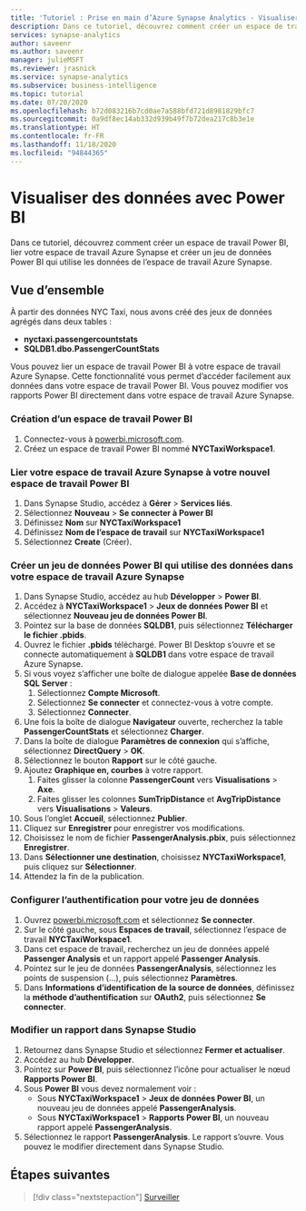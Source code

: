 ```yaml
---
title: 'Tutoriel : Prise en main d’Azure Synapse Analytics - Visualiser des données d’espace de travail avec Power BI'
description: Dans ce tutoriel, découvrez comment créer un espace de travail Power BI, lier votre espace de travail Azure Synapse et créer un jeu de données Power BI qui utilise les données de l’espace de travail Azure Synapse.
services: synapse-analytics
author: saveenr
ms.author: saveenr
manager: julieMSFT
ms.reviewer: jrasnick
ms.service: synapse-analytics
ms.subservice: business-intelligence
ms.topic: tutorial
ms.date: 07/20/2020
ms.openlocfilehash: b72d083216b7cd0ae7a588bfd721d8981829bfc7
ms.sourcegitcommit: 0a9df8ec14ab332d939b49f7b72dea217c8b3e1e
ms.translationtype: HT
ms.contentlocale: fr-FR
ms.lasthandoff: 11/18/2020
ms.locfileid: "94844365"
---
```

# <a name="visualize-data-with-power-bi"></a>Visualiser des données avec Power BI

Dans ce tutoriel, découvrez comment créer un espace de travail Power BI, lier votre espace de travail Azure Synapse et créer un jeu de données Power BI qui utilise les données de l’espace de travail Azure Synapse. 

## <a name="overview"></a>Vue d’ensemble

À partir des données NYC Taxi, nous avons créé des jeux de données agrégés dans deux tables :
- **nyctaxi.passengercountstats**
- **SQLDB1.dbo.PassengerCountStats**

Vous pouvez lier un espace de travail Power BI à votre espace de travail Azure Synapse. Cette fonctionnalité vous permet d’accéder facilement aux données dans votre espace de travail Power BI. Vous pouvez modifier vos rapports Power BI directement dans votre espace de travail Azure Synapse.

### <a name="create-a-power-bi-workspace"></a>Création d’un espace de travail Power BI

1. Connectez-vous à [powerbi.microsoft.com](https://powerbi.microsoft.com/).
1. Créez un espace de travail Power BI nommé **NYCTaxiWorkspace1**.

### <a name="link-your-azure-synapse-workspace-to-your-new-power-bi-workspace"></a>Lier votre espace de travail Azure Synapse à votre nouvel espace de travail Power BI

1. Dans Synapse Studio, accédez à **Gérer** > **Services liés**.
1. Sélectionnez **Nouveau** > **Se connecter à Power BI**
1. Définissez **Nom** sur **NYCTaxiWorkspace1**
1. Définissez **Nom de l’espace de travail** sur **NYCTaxiWorkspace1**
1. Sélectionnez **Create** (Créer).

### <a name="create-a-power-bi-dataset-that-uses-data-in-your-azure-synapse-workspace"></a>Créer un jeu de données Power BI qui utilise des données dans votre espace de travail Azure Synapse

1. Dans Synapse Studio, accédez au hub **Développer** > **Power BI**.
1. Accédez à **NYCTaxiWorkspace1** > **Jeux de données Power BI** et sélectionnez **Nouveau jeu de données Power BI**.
1. Pointez sur la base de données **SQLDB1**, puis sélectionnez **Télécharger le fichier .pbids**.
1. Ouvrez le fichier **.pbids** téléchargé. Power BI Desktop s’ouvre et se connecte automatiquement à **SQLDB1** dans votre espace de travail Azure Synapse.
1. Si vous voyez s’afficher une boîte de dialogue appelée **Base de données SQL Server** :
    1. Sélectionnez **Compte Microsoft**.
    1. Sélectionnez **Se connecter** et connectez-vous à votre compte.
    1. Sélectionnez **Connecter**.
1. Une fois la boîte de dialogue **Navigateur** ouverte, recherchez la table **PassengerCountStats** et sélectionnez **Charger**.
1. Dans la boîte de dialogue **Paramètres de connexion** qui s’affiche, sélectionnez **DirectQuery** > **OK**.
1. Sélectionnez le bouton **Rapport** sur le côté gauche.
1. Ajoutez **Graphique en, courbes** à votre rapport.
    1. Faites glisser la colonne **PassengerCount** vers **Visualisations** > **Axe**.
    1. Faites glisser les colonnes **SumTripDistance** et **AvgTripDistance** vers **Visualisations** > **Valeurs**.
1. Sous l’onglet **Accueil**, sélectionnez **Publier**.
1. Cliquez sur **Enregistrer** pour enregistrer vos modifications.
1. Choisissez le nom de fichier **PassengerAnalysis.pbix**, puis sélectionnez **Enregistrer**.
1. Dans **Sélectionner une destination**, choisissez **NYCTaxiWorkspace1**, puis cliquez sur **Sélectionner**.
1. Attendez la fin de la publication.

### <a name="configure-authentication-for-your-dataset"></a>Configurer l’authentification pour votre jeu de données

1. Ouvrez [powerbi.microsoft.com](https://powerbi.microsoft.com/) et sélectionnez **Se connecter**.
1. Sur le côté gauche, sous **Espaces de travail**, sélectionnez l’espace de travail **NYCTaxiWorkspace1**.
1. Dans cet espace de travail, recherchez un jeu de données appelé **Passenger Analysis** et un rapport appelé **Passenger Analysis**.
1. Pointez sur le jeu de données **PassengerAnalysis**, sélectionnez les points de suspension (...), puis sélectionnez **Paramètres**.
1. Dans **Informations d’identification de la source de données**, définissez la **méthode d’authentification** sur **OAuth2**, puis sélectionnez **Se connecter**.

### <a name="edit-a-report-in-synapse-studio"></a>Modifier un rapport dans Synapse Studio

1. Retournez dans Synapse Studio et sélectionnez **Fermer et actualiser**.
1. Accédez au hub **Développer**.
1. Pointez sur **Power BI**, puis sélectionnez l’icône pour actualiser le nœud **Rapports Power BI**.
1. Sous **Power BI** vous devez normalement voir :
    * Sous **NYCTaxiWorkspace1** > **Jeux de données Power BI**, un nouveau jeu de données appelé **PassengerAnalysis**.
    * Sous **NYCTaxiWorkspace1** > **Rapports Power BI**, un nouveau rapport appelé **PassengerAnalysis**.
1. Sélectionnez le rapport **PassengerAnalysis**. Le rapport s’ouvre. Vous pouvez le modifier directement dans Synapse Studio.



## <a name="next-steps"></a>Étapes suivantes

> [!div class="nextstepaction"]
> [Surveiller](get-started-monitor.md)
                                 


